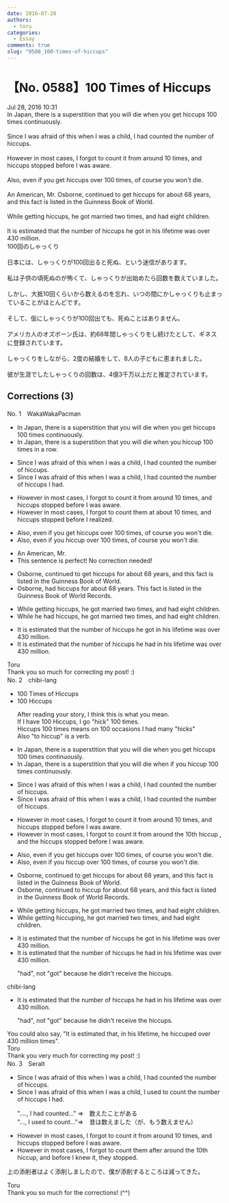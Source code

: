 ```yaml
---
date: 2016-07-28
authors:
  - toru
categories:
  - Essay
comments: true
slug: "0588_100-times-of-hiccups"
---
```


# 【No. 0588】100 Times of Hiccups
<div class="date">Jul 28, 2016 10:31</div>
<div id="post"><div id="body_show_ori">
In Japan, there is a superstition that you will die when you get hiccups 100 times continuously.<br/><br/>Since I was afraid of this when I was a child, I had counted the number of hiccups.<br/><br/>However in most cases, I forgot to count it from around 10 times, and hiccups stopped before I was aware.<br/><br/>Also, even if you get hiccups over 100 times, of course you won't die.<br/><br/>An American, Mr. Osborne, continued to get hiccups for about 68 years, and this fact is listed in the Guinness Book of World.<br/><br/>While getting hiccups, he got married two times, and had eight children.<br/><br/>It is estimated that the number of hiccups he got in his lifetime was over 430 million. 
</div></div>

<!-- more -->

<div id="post_ja"><div id="body_show_mo">
100回のしゃっくり<br/><br/>日本には、しゃっくりが100回出ると死ぬ、という迷信があります。<br/><br/>私は子供の頃死ぬのが怖くて、しゃっくりが出始めたら回数を数えていました。<br/><br/>しかし、大抵10回くらいから数えるのを忘れ、いつの間にかしゃっくりも止まっていることがほとんどです。<br/><br/>そして、仮にしゃっくりが100回出ても、死ぬことはありません。<br/><br/>アメリカ人のオズボーン氏は、約68年間しゃっくりをし続けたとして、ギネスに登録されています。<br/><br/>しゃっくりをしながら、2度の結婚をして、8人の子どもに恵まれました。<br/><br/>彼が生涯でしたしゃっくりの回数は、4億3千万以上だと推定されています。
</div></div>

## Corrections (3)
<div id="block"><div class="first_name"> No. 1　<span class="just_name">WakaWakaPacman</span></div><div id="block2">
<ul class="correction_field">
<li class="incorrect">In Japan, there is a superstition that you will die when you get hiccups 100 times continuously.</li>
<li class="corrected correct">
In Japan, there is a superstition that you will die when you <span class="f_red">hiccup 100 times in a row.</span>
</li>
</ul>
<ul class="correction_field">
<li class="incorrect">Since I was afraid of this when I was a child, I had counted the number of hiccups.</li>
<li class="corrected correct">
Since I was afraid of this when I was a child, I had counted the number of hiccups <span class="f_red">I had</span>.
</li>
</ul>
<ul class="correction_field">
<li class="incorrect">However in most cases, I forgot to count it from around 10 times, and hiccups stopped before I was aware.</li>
<li class="corrected correct">
However in most cases, I forgot to count <span class="f_red">them at about</span> 10 times, and hiccups stopped before I <span class="f_red">realized</span>.
</li>
</ul>
<ul class="correction_field">
<li class="incorrect">Also, even if you get hiccups over 100 times, of course you won't die.</li>
<li class="corrected correct">
Also, even if you <span class="f_red">hiccup</span> over 100 times, of course you won't die.
</li>
</ul>
<ul class="correction_field">
<li class="incorrect">An American, Mr.</li>
<li class="corrected perfect">This sentence is perfect! No correction needed!</li>
</ul>
<ul class="correction_field">
<li class="incorrect">Osborne, continued to get hiccups for about 68 years, and this fact is listed in the Guinness Book of World.</li>
<li class="corrected correct">
Osborne, <span class="f_red">had hiccups</span> for about 68 years<span class="f_red">. T</span>his fact is listed in the Guinness Book of World <span class="f_red">Records</span>.
</li>
</ul>
<ul class="correction_field">
<li class="incorrect">While getting hiccups, he got married two times, and had eight children.</li>
<li class="corrected correct">
While <span class="f_red">he had</span> hiccups, he got married two times, and had eight children.
</li>
</ul>
<ul class="correction_field">
<li class="incorrect">It is estimated that the number of hiccups he got in his lifetime was over 430 million.</li>
<li class="corrected correct">
It is estimated that the number of hiccups he <span class="f_red">had</span> in his lifetime was over 430 million.
</li>
</ul>
</div><div class="name"><span class="just_name">Toru</span><br>
Thank you so much for correcting my post! :)
</div>
</div>
<div id="block"><div class="first_name"> No. 2　<span class="just_name">chibi-lang</span></div><div id="block2">
<ul class="correction_field">
<li class="incorrect">100 Times of Hiccups</li>
<li class="corrected correct">
100 Hiccups
<p class="correction_comment">After reading your story, I think this is what you mean.<br/>If I have 100 Hiccups, I go "hick" 100 times.<br/>Hiccups 100 times means on 100 occasions I had many "hicks"<br/>Also "to hiccup" is a verb.</p>
</li>
</ul>
<ul class="correction_field">
<li class="incorrect">In Japan, there is a superstition that you will die when you get hiccups 100 times continuously.</li>
<li class="corrected correct">
In Japan, there is a superstition that you will die <span class="sline">when</span> if <span class="f_red">you hiccup </span>100 times continuously.
</li>
</ul>
<ul class="correction_field">
<li class="incorrect">Since I was afraid of this when I was a child, I had counted the number of hiccups.</li>
<li class="corrected correct">
Since I was afraid of this when I was a child, I <span class="sline">had</span> counted the number of hiccups.
</li>
</ul>
<ul class="correction_field">
<li class="incorrect">However in most cases, I forgot to count it from around 10 times, and hiccups stopped before I was aware.</li>
<li class="corrected correct">
However in most cases, I forgot to count it from around <span class="f_red">the 10th hiccup</span> , and <span class="f_red">the</span> hiccups stopped before I was aware.
</li>
</ul>
<ul class="correction_field">
<li class="incorrect">Also, even if you get hiccups over 100 times, of course you won't die.</li>
<li class="corrected correct">
Also, even if you <span class="f_red">hiccup</span> over 100 times, of course you won't die.
</li>
</ul>
<ul class="correction_field">
<li class="incorrect">Osborne, continued to get hiccups for about 68 years, and this fact is listed in the Guinness Book of World.</li>
<li class="corrected correct">
Osborne, continued to <span class="f_red">hiccup</span> for about 68 years, and this fact is listed in the Guinness Book of World <span class="f_red">Records</span>.
</li>
</ul>
<ul class="correction_field">
<li class="incorrect">While getting hiccups, he got married two times, and had eight children.</li>
<li class="corrected correct">
While <span class="sline">getting</span> <span class="f_red">hiccuping</span>, he got married two times, and had eight children.
</li>
</ul>
<ul class="correction_field">
<li class="incorrect">It is estimated that the number of hiccups he got in his lifetime was over 430 million.</li>
<li class="corrected correct">
It is estimated that the number of hiccups he <span class="f_red">had</span> in his lifetime was over 430 million.
<p class="correction_comment">"had", not "got" because he didn't receive the hiccups.</p>
</li>
</ul>
</div><div class="name"><span class="just_name">chibi-lang</span><br><div class="quote_field"><ul class="correction_field">
<li class="corrected correct">
It is estimated that the number of hiccups he <span class="f_red">had</span> in his lifetime was over 430 million.
<p class="correction_comment">
"had", not "got" because he didn't receive the hiccups.
</p>
</li>
</ul></div>
You could also say, "It is estimated that, in his lifetime, he hiccuped over 430 million times".
</div>
<div class="name"><span class="just_name">Toru</span><br>
Thank you very much for correcting my post! :)
</div>
</div>
<div id="block"><div class="first_name"> No. 3　<span class="just_name">Seralt</span></div><div id="block2">
<ul class="correction_field">
<li class="incorrect">Since I was afraid of this when I was a child, I had counted the number of hiccups.</li>
<li class="corrected correct">
Since I was afraid of this when I was a child, I <span class="f_red">used to count</span> the number of hiccups <span class="f_red">I had</span>.
<p class="correction_comment">"...., I had counted..." ⇒　数えたことがある<br/>"..., I used to count..."⇒　昔は数えました（が、もう数えません）</p>
</li>
</ul>
<ul class="correction_field">
<li class="incorrect">However in most cases, I forgot to count it from around 10 times, and hiccups stopped before I was aware.</li>
<li class="corrected correct">
However in most cases, I forgot to count <span class="f_red">them after around the </span>10<span class="f_red">th hiccup</span>, and <span class="f_blue">before I knew it, they </span>stopped.
</li>
</ul>
<p class="comment_small">
 上の添削者はよく添削しましたので、僕が添削するところは減ってきた。
</p>

</div><div class="name"><span class="just_name">Toru</span><br>
Thank you so much for the corrections! (^^)
</div>
</div>
